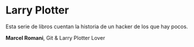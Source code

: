 # Larry Plotter

Esta serie de libros cuentan la historia de un hacker de los que hay pocos.


**Marcel Romani**, Git & Larry Plotter Lover

